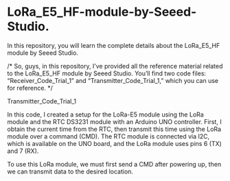 # LoRa_E5_HF-module-by-Seeed-Studio.
In this repository, you will learn the complete details about the LoRa_E5_HF module by Seeed Studio.

/* So, guys, in this repository, I’ve provided all the reference material related to the LoRa_E5_HF module by Seeed Studio. You’ll find two 
   code files: “Receiver_Code_Trial_1” and “Transmitter_Code_Trial_1,” which you can use for reference. */
   
Transmitter_Code_Trial_1

In this code, I created a setup for the LoRa-E5 module using the LoRa module and the RTC DS3231 module with an Arduino UNO controller. First, I obtain the current time from the RTC, then transmit this time using the LoRa module over a command (CMD). The RTC module is connected via I2C, which is available on the UNO board, and the LoRa module uses pins 6 (TX) and 7 (RX).

To use this LoRa module, we must first send a CMD after powering up, then we can transmit data to the desired location.

